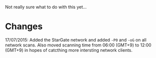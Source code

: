 Not really sure what to do with this yet...

# Changes

17/07/2015: Added the StarGate network and added `-P0` and `-oG` on all network scans. Also moved scanning time from 06:00 (GMT+9) to 12:00 (GMT+9) in hopes of catcthing more intersting network clients. 
